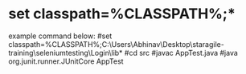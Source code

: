 # set classpath=%CLASSPATH%;<absolute path till lib>\*
example command below:
#set classpath=%CLASSPATH%;C:\Users\Abhinav\Desktop\staragile-training\seleniumtesting\Login\lib\*
#cd src
#javac AppTest.java
#java org.junit.runner.JUnitCore AppTest
